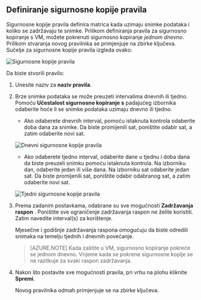 ## <a name="defining-a-backup-policy"></a>Definiranje sigurnosne kopije pravila

Sigurnosne kopije pravila definira matrica kada uzimaju snimke podataka i koliko se zadržavaju te snimke. Prilikom definiranja pravila za sigurnosno kopiranje s VM, možete pokrenuti sigurnosno kopiranje *jednom dnevno*. Prilikom stvaranja novog pravilnika se primjenjuje na zbirke ključeva. Sučelje za sigurnosne kopije pravila izgleda ovako:

![Sigurnosne kopije pravila](./media/backup-create-policy-for-vms/backup-policy.png)

Da biste stvorili pravilo:

1. Unesite naziv za **naziv pravila**.

2. Brze snimke podataka se može preuzeti intervalima dnevnih ili tjedno. Pomoću **Učestalost sigurnosno kopiranje s** padajućeg izbornika odaberite hoće li se snimke podataka uzimaju dnevno ili tjedno.

    - Ako odaberete dnevnih interval, pomoću istaknuta kontrola odaberite doba dana za snimke. Da biste promijenili sat, poništite odabir sat, a zatim odaberite novi sat.

    ![Dnevni sigurnosne kopije pravila](./media/backup-create-policy-for-vms/backup-policy-daily.png) <br/>

    - Ako odaberete tjedno interval, odaberite dane u tjednu i doba dana da biste preuzeli snimku pomoću istaknuta kontrola. Na izborniku dan, odaberite jedan ili više dana. Na izborniku sat odaberite jedan sat. Da biste promijenili sat, poništite odabir odabranog sat, a zatim odaberite novi sat.

    ![Tjedni sigurnosne kopije pravila](./media/backup-create-policy-for-vms/backup-policy-weekly.png)

3. Prema zadanim postavkama, odabrane su sve mogućnosti **Zadržavanja raspon** . Poništite sve ograničenje zadržavanja raspon ne želite koristiti. Zatim navedite interval(s) za korištenje.

    Mjesečne i godišnje zadržavanja raspona omogućuju da biste odredili snimaka na temelju tjednih i dnevnih povećanje.

    >[AZURE.NOTE] Kada zaštite u VM, sigurnosno kopiranje pokreće se jednom dnevno. Vrijeme kada se pokrene sigurnosne kopije se ne razlikuje za svaki raspon zadržavanja.

4. Nakon što postavite sve mogućnosti pravila, pri vrhu na plohu kliknite **Spremi**.

    Novog pravilnika odmah primjenjuje se na zbirke ključeva.
